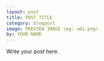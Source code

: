 ```yaml
---
layout: post
title: POST TITLE
category: blogpost
image: PREVIEW IMAGE (eg: adi.png)
by: YOUR NAME
---
```

Write your post here.
